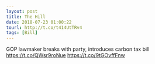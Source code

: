```yaml
---
layout: post
title: The Hill
date: 2018-07-23 01:00:22
tourl: http://t.co/t414UtTRv4
tags: [Bill]
---
```

GOP lawmaker breaks with party, introduces carbon tax bill https://t.co/QWsr9roNue https://t.co/9tGOvffFnw